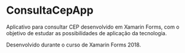 # ConsultaCepApp
Aplicativo para consultar CEP desenvolvido em Xamarin Forms, com o objetivo de estudar as possibilidades de aplicação da tecnologia.

Desenvolvido durante o curso de Xamarin Forms 2018.
